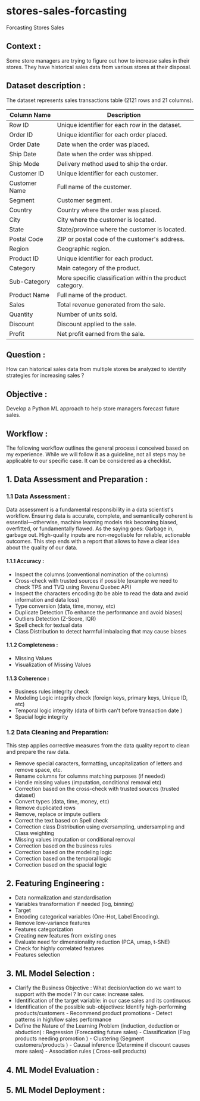 # stores-sales-forcasting
Forcasting Stores Sales 
## Context :
  Some store managers are trying to figure out how to increase sales in their stores. They have historical sales data from various stores at their disposal.

## Dataset description :  

The dataset represents sales transactions table (2121 rows and 21 columns).

  | Column Name     | Description |
|-----------------|-------------|
| Row ID          | Unique identifier for each row in the dataset. |
| Order ID        | Unique identifier for each order placed. |
| Order Date      | Date when the order was placed. |
| Ship Date       | Date when the order was shipped. |
| Ship Mode       | Delivery method used to ship the order. |
| Customer ID     | Unique identifier for each customer. |
| Customer Name   | Full name of the customer. |
| Segment         | Customer segment. |
| Country         | Country where the order was placed. |
| City            | City where the customer is located. |
| State           | State/province where the customer is located. |
| Postal Code     | ZIP or postal code of the customer's address. |
| Region          | Geographic region. |
| Product ID      | Unique identifier for each product. |
| Category        | Main category of the product. |
| Sub-Category    | More specific classification within the product category. |
| Product Name    | Full name of the product. |
| Sales           | Total revenue generated from the sale. |
| Quantity        | Number of units sold. |
| Discount        | Discount applied to the sale. |
| Profit          | Net profit earned from the sale. |

## Question : 
How can historical sales data from multiple stores be analyzed to identify strategies for increasing sales ?

## Objective : 
Develop a Python ML approach to help store managers forecast future sales.

## Workflow :
The following workflow outlines the general process i conceived based on my experience. While we will follow it as a guideline, not all steps may be applicable to our specific case. It can be considered as a checklist.

## 1. Data Assessment and Preparation : 

###  1.1 Data Assessment : 

Data assessment is a fundamental responsibility in a data scientist's workflow. Ensuring data is accurate, complete, and semantically coherent is essential—otherwise, machine learning models risk becoming biased, overfitted, or fundamentally flawed. As the saying goes: Garbage in, garbage out. High-quality inputs are non-negotiable for reliable, actionable outcomes. This step ends with a report that allows to have a clear idea about the quality of our data.

####  1.1.1 Accuracy : 
-  Inspect the columns (conventional nomination of the columns)
-  Cross-check with trusted sources if possible (example we need to check TPS and TVQ using Revenu Quebec API)
-  Inspect the characters encoding (to be able to read the data and avoid information and data loss)
-  Type conversion (data, time, money, etc)
-  Duplicate Detection (To enhance the performance and avoid biases)
-  Outliers Detection (Z-Score, IQR)
-  Spell check for textual data
-  Class Distribution to detect harmful imbalacing that may cause biases 

####  1.1.2 Completeness :
-  Missing Values
-  Visualization of Missing Values 

####  1.1.3 Coherence :
- Business rules integrity check 
- Modeling Logic integrity check (foreign keys, primary keys, Unique ID, etc)
- Temporal logic integrity (data of birth can't before transaction date )
- Spacial logic integrity 

###  1.2 Data Cleaning and Preparation: 
This step applies corrective measures from the data quality report to clean and prepare the raw data.
-  Remove special caracters, formatting, uncapitalization  of letters and remove space, etc.
-  Rename columns for columns matching purposes (if needed) 
-  Handle missing values (imputation, conditional removal etc)
-  Correction based on the cross-check with trusted sources (trusted dataset)
-  Convert types (data, time, money, etc)
-  Remove duplicated rows
-  Remove, replace or impute outliers
-  Correct the text based on Spell check
-  Correction class Distribution using oversampling, undersampling and Class weighting
-  Missing values imputation or conditional removal
-  Correction based on the business rules 
-  Correction based on the modeling logic 
-  Correction based on the temporal logic 
-  Correction based on the spacial logic 

## 2. Featuring Engineering : 

- Data normalization and standardisation
- Variables transformation if needed (log, binning)
- Target 
- Encoding categorical variables (One-Hot, Label Encoding).
- Remove low-variance features
- Features categorization 
- Creating new features from existing ones
- Evaluate need for dimensionality reduction (PCA, umap, t-SNE)
- Check for highly correlated features
- Features selection

## 3. ML Model Selection : 
- Clarify the Business Objective : What decision/action do we want to support with the model ? In our case: increase sales.
- Identification of the target variable: in our case sales and its continuous 
- Identification of the possible sub-objectives: Identify high-performing products/customers - Recommend product promotions - Detect patterns in high/low sales performance
- Define the Nature of the Learning Problem (induction, deduction or abduction) : Regression (Forecasting future sales) - Classification (Flag products needing promotion ) - Clustering (Segment customers/products
) - Causal inference (Determine if discount causes more sales) - Association rules (	Cross-sell products)

## 4. ML Model Evaluation :

## 5. ML Model Deployment :


